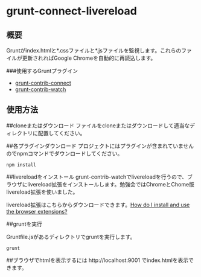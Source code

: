 grunt-connect-livereload
=======

概要
-----
Gruntがindex.htmlと*.cssファイルと*.jsファイルを監視します。これらのファイルが更新されればGoogle Chromeを自動的に再読込します。

###使用するGruntプラグイン
* [grunt-contrib-connect](https://www.npmjs.org/package/grunt-contrib-connect)
* [grunt-contrib-watch](https://npmjs.org/package/grunt-contrib-watch)


使用方法
-----
##cloneまたはダウンロード
ファイルをcloneまたはダウンロードして適当なディレクトリに配置してください。

##各プラグインダウンロード
プロジェクトにはプラグインが含まれていませんのでnpmコマンドでダウンロードしてください。

```
npm install
```

##livereloadをインストール
grunt-contrib-watchでlivereloadを行うので、ブラウザにlivereload拡張をインストールします。勉強会ではChromeとChome版livereload拡張を使いました。

livereload拡張はこちらからダウンロードできます。[How do I install and use the browser extensions?](http://feedback.livereload.com/knowledgebase/articles/86242-how-do-i-install-and-use-the-browser-extensions-)


##gruntを実行

Gruntfile.jsがあるディレクトリでgruntを実行します。

```
grunt
```

##ブラウザでhtmlを表示するには
http://localhost:9001 でindex.htmlを表示できます。

